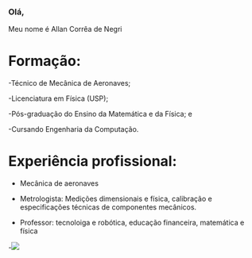 ### Olá,
Meu nome é Allan Corrêa de Negri

<h1>Formação:</h1>

-Técnico de Mecânica de Aeronaves;

-Licenciatura em Física (USP);

-Pós-graduação do Ensino da Matemática e da Física; e

-Cursando Engenharia da Computação.

<h1>Experiência profissional:</h1>

- Mecânica de aeronaves

- Metrologista: Medições dimensionais e física, calibração e especificações técnicas de componentes mecânicos.
- Professor: tecnoloiga e robótica, educação financeira, matemática e física 

-![](https://media0.giphy.com/media/v1.Y2lkPTc5MGI3NjExOG5iOHp0ZWIxYW5iNHp2N2V5a3NzODMzbjRzaGZkeDhub2tlb21kaSZlcD12MV9pbnRlcm5hbF9naWZfYnlfaWQmY3Q9Zw/NsKjvlTb3xY9Mw8Jpf/giphy.webp)

<!--
**allannegri/allannegri** is a ✨ _special_ ✨ repository because its `README.md` (this file) appears on your GitHub profile.

Here are some ideas to get you started:

- 🔭 I’m currently working on ...
- 🌱 I’m currently learning ...
- 👯 I’m looking to collaborate on ...
- 🤔 I’m looking for help with ...
- 💬 Ask me about ...
- 📫 How to reach me: ...
- 😄 Pronouns: ...
- ⚡ Fun fact: ...
-->
